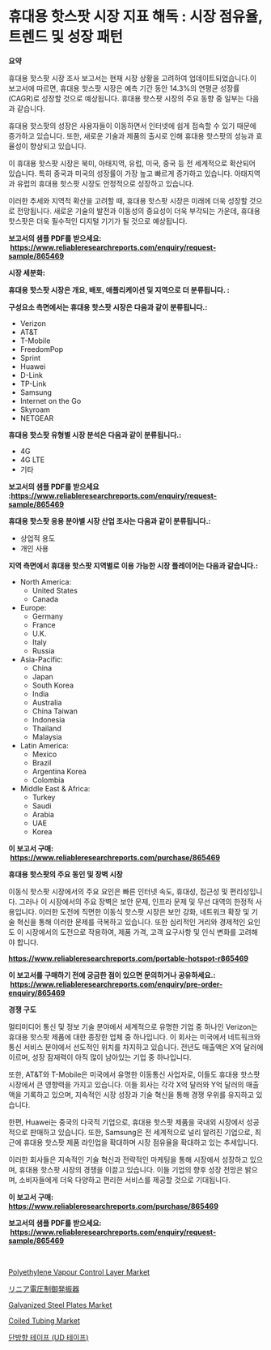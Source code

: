 <p><h1>휴대용 핫스팟 시장 지표 해독 : 시장 점유율, 트렌드 및 성장 패턴</h1></p><p><strong>요약</strong></p>
<p><p>휴대용 핫스팟 시장 조사 보고서는 현재 시장 상황을 고려하여 업데이트되었습니다.이 보고서에 따르면, 휴대용 핫스팟 시장은 예측 기간 동안 14.3%의 연평균 성장률(CAGR)로 성장할 것으로 예상됩니다. 휴대용 핫스팟 시장의 주요 동향 중 일부는 다음과 같습니다.</p><p>휴대용 핫스팟의 성장은 사용자들이 이동하면서 인터넷에 쉽게 접속할 수 있기 때문에 증가하고 있습니다. 또한, 새로운 기술과 제품의 출시로 인해 휴대용 핫스팟의 성능과 효율성이 향상되고 있습니다.</p><p>이 휴대용 핫스팟 시장은 북미, 아태지역, 유럽, 미국, 중국 등 전 세계적으로 확산되어 있습니다. 특히 중국과 미국의 성장률이 가장 높고 빠르게 증가하고 있습니다. 아태지역과 유럽의 휴대용 핫스팟 시장도 안정적으로 성장하고 있습니다.</p><p>이러한 추세와 지역적 확산을 고려할 때, 휴대용 핫스팟 시장은 미래에 더욱 성장할 것으로 전망됩니다. 새로운 기술의 발전과 이동성의 중요성이 더욱 부각되는 가운데, 휴대용 핫스팟은 더욱 필수적인 디지털 기기가 될 것으로 예상됩니다.</p></p>
<p><strong>보고서의 샘플 PDF를 받으세요: &nbsp;<a href="https://www.reliableresearchreports.com/enquiry/request-sample/865469">https://www.reliableresearchreports.com/enquiry/request-sample/865469</a></strong></p>
<p><strong>시장 세분화:</strong></p>
<p><strong> 휴대용 핫스팟 시장은 개요, 배포, 애플리케이션 및 지역으로 더 분류됩니다. :</strong></p>
<p><strong>구성요소 측면에서는 휴대용 핫스팟 시장은 다음과 같이 분류됩니다.:</strong></p>
<p><ul><li>Verizon</li><li>AT&T</li><li>T-Mobile</li><li>FreedomPop</li><li>Sprint</li><li>Huawei</li><li>D-Link</li><li>TP-Link</li><li>Samsung</li><li>Internet on the Go</li><li>Skyroam</li><li>NETGEAR</li></ul></p>
<p><strong> 휴대용 핫스팟 유형별 시장 분석은 다음과 같이 분류됩니다.:</strong></p>
<p><ul><li>4G</li><li>4G LTE</li><li>기타</li></ul></p>
<p><strong>보고서의 샘플 PDF를 받으세요 :<a href="https://www.reliableresearchreports.com/enquiry/request-sample/865469">https://www.reliableresearchreports.com/enquiry/request-sample/865469</a></strong></p>
<p><strong> 휴대용 핫스팟 응용 분야별 시장 산업 조사는 다음과 같이 분류됩니다.:</strong></p>
<p><ul><li>상업적 용도</li><li>개인 사용</li></ul></p>
<p><strong>지역 측면에서 휴대용 핫스팟 지역별로 이용 가능한 시장 플레이어는 다음과 같습니다.:</strong></p>
<p><ul>
    <li>
        North America:
        <ul>
            <li>United States</li>
            <li>Canada</li>
        </ul>
    </li>
    <li>
        Europe:
        <ul>
            <li>Germany</li>
            <li>France</li>
            <li>U.K.</li>
            <li>Italy</li>
            <li>Russia</li>
        </ul>
    </li>
    <li>
        Asia-Pacific:
        <ul>
            <li>China</li>
            <li>Japan</li>
            <li>South Korea</li>
            <li>India</li>
            <li>Australia</li>
            <li>China Taiwan</li>
            <li>Indonesia</li>
            <li>Thailand</li>
            <li>Malaysia</li>
        </ul>
    </li>
    <li>
        Latin America:
        <ul>
            <li>Mexico</li>
            <li>Brazil</li>
            <li>Argentina Korea</li>
            <li>Colombia</li>
        </ul>
    </li>
    <li>
        Middle East & Africa:
        <ul>
            <li>Turkey</li>
            <li>Saudi</li>
            <li>Arabia</li>
            <li>UAE</li>
            <li>Korea</li>
        </ul>
    </li>
    </ul></p>
<p><strong>이 보고서 구매: &nbsp;<a href="https://www.reliableresearchreports.com/purchase/865469">https://www.reliableresearchreports.com/purchase/865469</a></strong></p>
<p><strong>휴대용 핫스팟의 주요 동인 및 장벽 시장</strong></p>
<p><p>이동식 핫스팟 시장에서의 주요 요인은 빠른 인터넷 속도, 휴대성, 접근성 및 편리성입니다. 그러나 이 시장에서의 주요 장벽은 보안 문제, 인프라 문제 및 무선 대역의 한정적 사용입니다. 이러한 도전에 직면한 이동식 핫스팟 시장은 보안 강화, 네트워크 확장 및 기술 혁신을 통해 이러한 문제를 극복하고 있습니다. 또한 심리적인 거리와 경제적인 요인도 이 시장에서의 도전으로 작용하여, 제품 가격, 고객 요구사항 및 인식 변화를 고려해야 합니다.</p></p>
<p><strong><a href="https://www.reliableresearchreports.com/portable-hotspot-r865469">https://www.reliableresearchreports.com/portable-hotspot-r865469</a></strong></p>
<p><strong>이 보고서를 구매하기 전에 궁금한 점이 있으면 문의하거나 공유하세요.: &nbsp;<a href="https://www.reliableresearchreports.com/enquiry/pre-order-enquiry/865469">https://www.reliableresearchreports.com/enquiry/pre-order-enquiry/865469</a></strong></p>
<p><strong>경쟁 구도</strong></p>
<p><p>멀티미디어 통신 및 정보 기술 분야에서 세계적으로 유명한 기업 중 하나인 Verizon는 휴대용 핫스팟 제품에 대한 종장한 업체 중 하나입니다. 이 회사는 미국에서 네트워크와 통신 서비스 분야에서 선도적인 위치를 차지하고 있습니다. 전년도 매출액은 X억 달러에 이르며, 성장 잠재력이 아직 많이 남아있는 기업 중 하나입니다.</p><p>또한, AT&T와 T-Mobile은 미국에서 유명한 이동통신 사업자로, 이들도 휴대용 핫스팟 시장에서 큰 영향력을 가지고 있습니다. 이들 회사는 각각 X억 달러와 Y억 달러의 매출액을 기록하고 있으며, 지속적인 시장 성장과 기술 혁신을 통해 경쟁 우위를 유지하고 있습니다.</p><p>한편, Huawei는 중국의 다국적 기업으로, 휴대용 핫스팟 제품을 국내외 시장에서 성공적으로 판매하고 있습니다. 또한, Samsung은 전 세계적으로 널리 알려진 기업으로, 최근에 휴대용 핫스팟 제품 라인업을 확대하며 시장 점유율을 확대하고 있는 추세입니다.</p><p>이러한 회사들은 지속적인 기술 혁신과 전략적인 마케팅을 통해 시장에서 성장하고 있으며, 휴대용 핫스팟 시장의 경쟁을 이끌고 있습니다. 이들 기업의 향후 성장 전망은 밝으며, 소비자들에게 더욱 다양하고 편리한 서비스를 제공할 것으로 기대됩니다.</p></p>
<p><strong>이 보고서 구매: &nbsp; <a href="https://www.reliableresearchreports.com/purchase/865469">https://www.reliableresearchreports.com/purchase/865469</a></strong></p>
<p><strong>보고서의 샘플 PDF를 받으세요: &nbsp;<a href="https://www.reliableresearchreports.com/enquiry/request-sample/865469">https://www.reliableresearchreports.com/enquiry/request-sample/865469</a></strong><strong></strong></p>
<p>&nbsp;</p>
<p><p><a href="https://www.linkedin.com/pulse/polyethylene-vapour-control-layer-market-size-global-industry-9ynmc?trackingId=0UFI9Aj9UYX6iq1f2ObB2A%3D%3D">Polyethylene Vapour Control Layer Market</a></p><p><a href="https://github.com/cnnriuez22368/Market-Research-Report-List-1/blob/main/933310324475.md">リニア電圧制御発振器</a></p><p><a href="https://issuu.com/reportprime-2/docs/galvanized-steel-plates-market-size-2030.pptx">Galvanized Steel Plates Market</a></p><p><a href="https://github.com/bmorecock/Market-Research-Report-List-2/blob/main/coiled-tubing-market.md">Coiled Tubing Market</a></p><p><a href="https://github.com/vs10l4sfg5c/Market-Research-Report-List-1/blob/main/906571923366.md">단방향 테이프 (UD 테이프)</a></p></p>